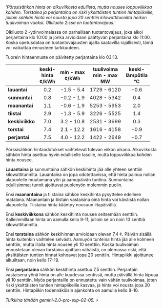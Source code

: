 *'Pörssisähkön hinta on alkuviikosta edullista, mutta nousee loppuviikkoa kohden. Torstaina ja perjantaina on riski yksittäisten tuntien hintapiikeille, jolloin sähkön hinta voi nousta jopa 20 senttiin kilowattitunnilta heikon tuulivoiman vuoksi. Olkiluoto 2:ssa on tuotantovajaus.'*


Olkiluoto 2 -ydinvoimalassa on parhaillaan tuotantovajaus, joka alkoi perjantaina klo 10:00 ja jonka arvioidaan päättyvän perjantaina klo 11:00. Koska opetusdataa on tuotantovajausten ajalta saatavilla rajallisesti, tämä voi vaikuttaa ennusteen tarkkuuteen.

Tuorein hintaennuste on päivitetty perjantaina klo 03:13.

|    | keski-<br>hinta<br>¢/kWh | min - max<br>¢/kWh | tuulivoima<br>min - max<br>MW | keski-<br>lämpötila<br>°C |
|:---|:---:|:---:|:---:|:---:|
| **lauantai**  | 0.2 | -1.5 - 5.4  | 1729 - 6120 | -0.6 |
| **sunnuntai** | 0.8 | -0.2 - 1.9  | 4028 - 5342 | 0.4  |
| **maanantai** | 1.1 | -0.6 - 1.9  | 5253 - 5953 | 2.0  |
| **tiistai**   | 2.9 | -1.3 - 5.9  | 3226 - 5525 | 1.4  |
| **keskiviikko**| 7.0 | 3.2 - 10.8 | 2531 - 3699 | 0.3  |
| **torstai**   | 7.4 | 2.1 - 12.2 | 1616 - 4158 | -0.9 |
| **perjantai**  | 7.5 | 4.0 - 12.2 | 1422 - 2649 | -0.7 |

Pörssisähkön hintaodotukset vaihtelevat tulevan viikon aikana. Alkuviikosta sähkön hinta asettuu hyvin edulliselle tasolle, mutta loppuviikkoa kohden hinta nousee.

**Lauantaina** ja sunnuntaina sähkön keskihinta jää alle yhteen senttiin kilowattitunnilta. Lauantaina on jopa odotettavissa, että hinta painuu nollan alapuolelle muutamana yön ja aamupäivän tuntina. Sunnuntaina edullisimmat tunnit ajoittuvat puolenyön molemmin puolin.

Ensi **maanantaina** ja tiistaina sähkön keskihinta pysyttelee edelleen matalana. Maanantain ja tiistain vastaisina öinä hinta voi käväistä nollan alapuolella. Tiistaina hinta kääntyy nousuun iltapäivällä.

Ensi **keskiviikkona** sähkön keskihinta nousee seitsemään senttiin. Kalleimmillaan hinta on aamulla kello 9-11, jolloin se on noin 10 senttiä kilowattitunnilta.

Ensi **torstaina** sähkön keskihinnan arvioidaan olevan 7,4 ¢. Päivän sisällä hinta kuitenkin vaihtelee selvästi. Aamuyön tunteina hinta jää alle kolmeen senttiin, mutta illalla hinta nousee yli 10 senttiin. Koska tuulivoiman ennustetaan olevan torstaina ajoittain vähäistä, on olemassa riski, että yksittäisten tuntien hinnat kohoavat jopa 20 senttiin. Hintapiikki ajoittunee alkuiltaan, noin kello 17-19.

Ensi **perjantaina** sähkön keskihinta asettuu 7,5 senttiin. Perjantain vastaisena yönä hinta on alle kuudessa sentissä, mutta päivällä hinta kipuaa yli 10 senttiin. Myös perjantaille on ennustettu vain vähän tuulivoimaa, joten riski yksittäisten tuntien hintapiikeille kasvaa, ja hinta voi nousta jopa 20 senttiin. Hintapiikin todennäköisin ajankohta on aamulla kello 8-10.

*Tulkkina tänään gemini-2.0-pro-exp-02-05.* ⚡️

